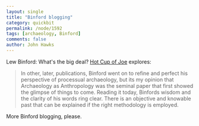```yaml
---
layout: single 
title: "Binford blogging" 
category: quickbit
permalink: /node/1592
tags: [archaeology, Binford] 
comments: false 
author: John Hawks 
---
```


Lew Binford: What's the big deal? <a href="http://ahotcupofjoe.wordpress.com/2008/07/15/a-classic-paper-archaeology-as-anthropology/">Hot Cup of Joe</a> explores: 

<blockquote> In other, later, publications, Binford went on to refine and perfect his perspective of processual archaeology, but its my opinion that Archaeology as Anthropology was the seminal paper that first showed the glimpse of things to come. Reading it today, Binfords wisdom and the clarity of his words ring clear. There is an objective and knowable past that can be explained if the right methodology is employed.</blockquote>

More Binford blogging, please. 

